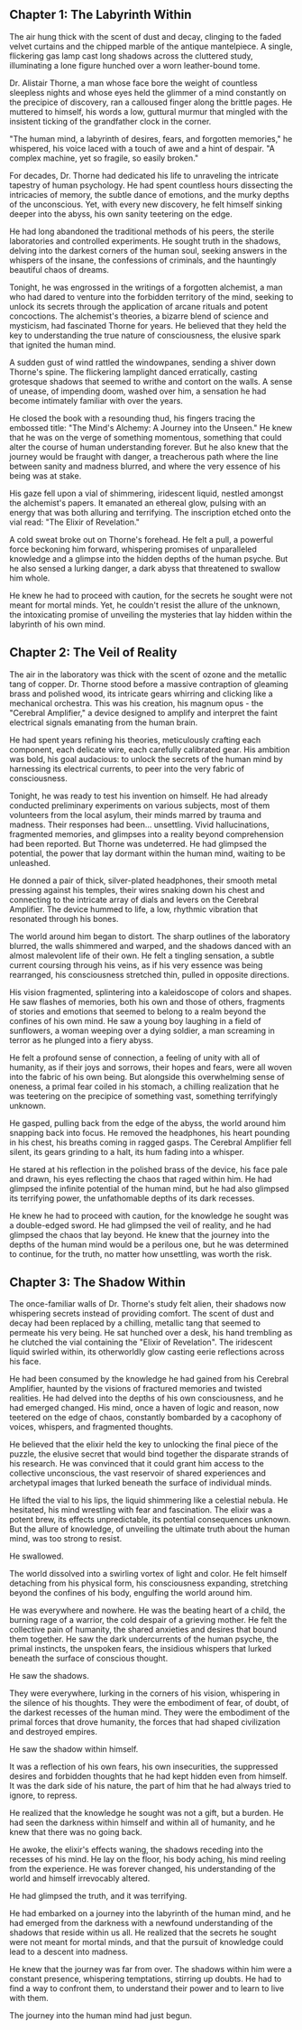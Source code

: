 ## Chapter 1: The Labyrinth Within

The air hung thick with the scent of dust and decay, clinging to the faded velvet curtains and the chipped marble of the antique mantelpiece.  A single, flickering gas lamp cast long shadows across the cluttered study, illuminating a lone figure hunched over a worn leather-bound tome.

Dr. Alistair Thorne, a man whose face bore the weight of countless sleepless nights and whose eyes held the glimmer of a mind constantly on the precipice of discovery, ran a calloused finger along the brittle pages. He muttered to himself, his words a low, guttural murmur that mingled with the insistent ticking of the grandfather clock in the corner.  

"The human mind, a labyrinth of desires, fears, and forgotten memories," he whispered, his voice laced with a touch of awe and a hint of despair. "A complex machine, yet so fragile, so easily broken."

For decades, Dr. Thorne had dedicated his life to unraveling the intricate tapestry of human psychology. He had spent countless hours dissecting the intricacies of memory, the subtle dance of emotions, and the murky depths of the unconscious. Yet, with every new discovery, he felt himself sinking deeper into the abyss, his own sanity teetering on the edge. 

He had long abandoned the traditional methods of his peers, the sterile laboratories and controlled experiments. He sought truth in the shadows, delving into the darkest corners of the human soul, seeking answers in the whispers of the insane, the confessions of criminals, and the hauntingly beautiful chaos of dreams.

Tonight, he was engrossed in the writings of a forgotten alchemist, a man who had dared to venture into the forbidden territory of the mind, seeking to unlock its secrets through the application of arcane rituals and potent concoctions. The alchemist's theories, a bizarre blend of science and mysticism, had fascinated Thorne for years. He believed that they held the key to understanding the true nature of consciousness, the elusive spark that ignited the human mind.

A sudden gust of wind rattled the windowpanes, sending a shiver down Thorne's spine. The flickering lamplight danced erratically, casting grotesque shadows that seemed to writhe and contort on the walls.  A sense of unease, of impending doom, washed over him, a sensation he had become intimately familiar with over the years.  

He closed the book with a resounding thud, his fingers tracing the embossed title: "The Mind's Alchemy: A Journey into the Unseen."  He knew that he was on the verge of something momentous, something that could alter the course of human understanding forever. But he also knew that the journey would be fraught with danger, a treacherous path where the line between sanity and madness blurred, and where the very essence of his being was at stake.

His gaze fell upon a vial of shimmering, iridescent liquid, nestled amongst the alchemist's papers. It emanated an ethereal glow, pulsing with an energy that was both alluring and terrifying.  The inscription etched onto the vial read: "The Elixir of Revelation."  

A cold sweat broke out on Thorne's forehead. He felt a pull, a powerful force beckoning him forward, whispering promises of unparalleled knowledge and a glimpse into the hidden depths of the human psyche.  But he also sensed a lurking danger, a dark abyss that threatened to swallow him whole.

He knew he had to proceed with caution, for the secrets he sought were not meant for mortal minds. Yet, he couldn't resist the allure of the unknown, the intoxicating promise of unveiling the mysteries that lay hidden within the labyrinth of his own mind. 


## Chapter 2: The Veil of Reality

The air in the laboratory was thick with the scent of ozone and the metallic tang of copper.  Dr. Thorne stood before a massive contraption of gleaming brass and polished wood, its intricate gears whirring and clicking like a mechanical orchestra. This was his creation, his magnum opus - the "Cerebral Amplifier," a device designed to amplify and interpret the faint electrical signals emanating from the human brain.

He had spent years refining his theories, meticulously crafting each component, each delicate wire, each carefully calibrated gear. His ambition was bold, his goal audacious: to unlock the secrets of the human mind by harnessing its electrical currents, to peer into the very fabric of consciousness.

Tonight, he was ready to test his invention on himself. He had already conducted preliminary experiments on various subjects, most of them volunteers from the local asylum, their minds marred by trauma and madness.  Their responses had been… unsettling.  Vivid hallucinations, fragmented memories, and glimpses into a reality beyond comprehension had been reported.  But Thorne was undeterred. He had glimpsed the potential, the power that lay dormant within the human mind, waiting to be unleashed.

He donned a pair of thick, silver-plated headphones, their smooth metal pressing against his temples, their wires snaking down his chest and connecting to the intricate array of dials and levers on the Cerebral Amplifier.  The device hummed to life, a low, rhythmic vibration that resonated through his bones.

The world around him began to distort. The sharp outlines of the laboratory blurred, the walls shimmered and warped, and the shadows danced with an almost malevolent life of their own.  He felt a tingling sensation, a subtle current coursing through his veins, as if his very essence was being rearranged, his consciousness stretched thin, pulled in opposite directions.

His vision fragmented, splintering into a kaleidoscope of colors and shapes. He saw flashes of memories, both his own and those of others, fragments of stories and emotions that seemed to belong to a realm beyond the confines of his own mind.  He saw a young boy laughing in a field of sunflowers, a woman weeping over a dying soldier, a man screaming in terror as he plunged into a fiery abyss.

He felt a profound sense of connection, a feeling of unity with all of humanity, as if their joys and sorrows, their hopes and fears, were all woven into the fabric of his own being.  But alongside this overwhelming sense of oneness, a primal fear coiled in his stomach, a chilling realization that he was teetering on the precipice of something vast, something terrifyingly unknown.

He gasped, pulling back from the edge of the abyss, the world around him snapping back into focus. He removed the headphones, his heart pounding in his chest, his breaths coming in ragged gasps. The Cerebral Amplifier fell silent, its gears grinding to a halt, its hum fading into a whisper.

He stared at his reflection in the polished brass of the device, his face pale and drawn, his eyes reflecting the chaos that raged within him.  He had glimpsed the infinite potential of the human mind, but he had also glimpsed its terrifying power, the unfathomable depths of its dark recesses.

He knew he had to proceed with caution, for the knowledge he sought was a double-edged sword. He had glimpsed the veil of reality, and he had glimpsed the chaos that lay beyond.  He knew that the journey into the depths of the human mind would be a perilous one, but he was determined to continue, for the truth, no matter how unsettling, was worth the risk.


## Chapter 3: The Shadow Within

The once-familiar walls of Dr. Thorne's study felt alien, their shadows now whispering secrets instead of providing comfort. The scent of dust and decay had been replaced by a chilling, metallic tang that seemed to permeate his very being. He sat hunched over a desk, his hand trembling as he clutched the vial containing the "Elixir of Revelation".  The iridescent liquid swirled within, its otherworldly glow casting eerie reflections across his face. 

He had been consumed by the knowledge he had gained from his Cerebral Amplifier, haunted by the visions of fractured memories and twisted realities.  He had delved into the depths of his own consciousness, and he had emerged changed.  His mind, once a haven of logic and reason, now teetered on the edge of chaos, constantly bombarded by a cacophony of voices, whispers, and fragmented thoughts.  

He believed that the elixir held the key to unlocking the final piece of the puzzle, the elusive secret that would bind together the disparate strands of his research.  He was convinced that it could grant him access to the collective unconscious, the vast reservoir of shared experiences and archetypal images that lurked beneath the surface of individual minds.

He lifted the vial to his lips, the liquid shimmering like a celestial nebula. He hesitated, his mind wrestling with fear and fascination.  The elixir was a potent brew, its effects unpredictable, its potential consequences unknown.  But the allure of knowledge, of unveiling the ultimate truth about the human mind, was too strong to resist.

He swallowed.

The world dissolved into a swirling vortex of light and color.  He felt himself detaching from his physical form, his consciousness expanding, stretching beyond the confines of his body, engulfing the world around him.

He was everywhere and nowhere.  He was the beating heart of a child, the burning rage of a warrior, the cold despair of a grieving mother.  He felt the collective pain of humanity, the shared anxieties and desires that bound them together.  He saw the dark undercurrents of the human psyche, the primal instincts, the unspoken fears, the insidious whispers that lurked beneath the surface of conscious thought.

He saw the shadows.

They were everywhere, lurking in the corners of his vision, whispering in the silence of his thoughts.  They were the embodiment of fear, of doubt, of the darkest recesses of the human mind.  They were the embodiment of the primal forces that drove humanity, the forces that had shaped civilization and destroyed empires.  

He saw the shadow within himself.

It was a reflection of his own fears, his own insecurities, the suppressed desires and forbidden thoughts that he had kept hidden even from himself. It was the dark side of his nature, the part of him that he had always tried to ignore, to repress.

He realized that the knowledge he sought was not a gift, but a burden.  He had seen the darkness within himself and within all of humanity, and he knew that there was no going back.

He awoke, the elixir's effects waning, the shadows receding into the recesses of his mind.  He lay on the floor, his body aching, his mind reeling from the experience.  He was forever changed, his understanding of the world and himself irrevocably altered.

He had glimpsed the truth, and it was terrifying.

He had embarked on a journey into the labyrinth of the human mind, and he had emerged from the darkness with a newfound understanding of the shadows that reside within us all.  He realized that the secrets he sought were not meant for mortal minds, and that the pursuit of knowledge could lead to a descent into madness.

He knew that the journey was far from over. The shadows within him were a constant presence, whispering temptations, stirring up doubts.  He had to find a way to confront them, to understand their power and to learn to live with them.

The journey into the human mind had just begun. 
